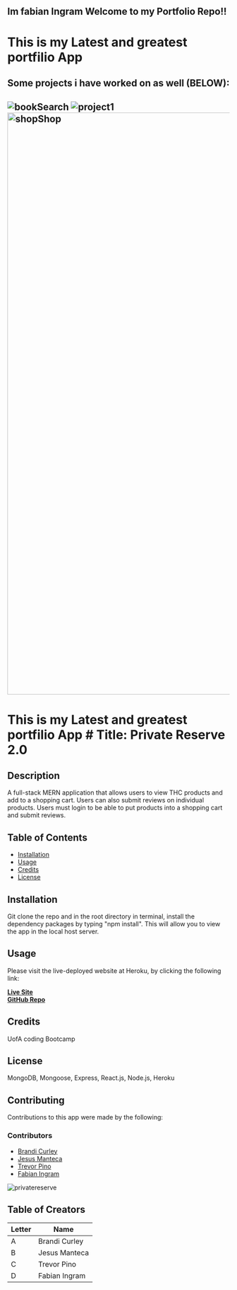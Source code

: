 Im fabian Ingram Welcome to my Portfolio Repo!!
--
# This is my Latest and greatest portfilio App 
## Some projects i have worked on as well (BELOW):
![bookSearch](https://user-images.githubusercontent.com/68198938/105619603-7cd72080-5db1-11eb-9252-e443c81d6fa0.png)
![project1](https://user-images.githubusercontent.com/68198938/105619606-8496c500-5db1-11eb-8fc7-655ec2920a94.png)
<img width="1316" alt="shopShop" src="https://user-images.githubusercontent.com/68198938/105619611-88c2e280-5db1-11eb-917b-2942aac96f1d.png">
--
# This is my Latest and greatest portfilio App # Title: Private Reserve 2.0
    
## Description 
A full-stack MERN application that allows users to view THC products and add to a shopping cart. Users can also submit reviews on individual products. Users must login to be able to put products into a shopping cart and submit reviews. 


## Table of Contents 
* [Installation](#installation)
* [Usage](#usage)
* [Credits](#credits)
* [License](#license)

## Installation 
Git clone the repo and in the root directory in terminal, install the dependency packages by typing "npm install". This will allow you to view the app in the local host server.

## Usage 
Please visit the live-deployed website at Heroku, by clicking the following link:

  [**Live Site**](https://stormy-thicket-95921.herokuapp.com/)  
  [**GitHub Repo**](https://github.com/TPino92/private-Reserve-2.0) 
  

## Credits 
UofA coding Bootcamp

## License 
MongoDB, Mongoose, Express, React.js, Node.js, Heroku

## Contributing 
Contributions to this app were made by the following:
<br /> 

### Contributors
* [Brandi Curley](https://github.com/galacticnative)  
* [Jesus Manteca](https://github.com/jesusmanteca)  
* [Trevor Pino](https://github.com/TPino92)  
* [Fabian Ingram](https://github.com/fabianingram)

![privatereserve](https://user-images.githubusercontent.com/68198938/105250963-e21fdd00-5b37-11eb-91d1-259dffb565b2.png)


## Table of Creators
| Letter  | Name |
| ------------- | ------------- |
| A  | Brandi Curley  |
| B | Jesus Manteca  |
| C  | Trevor Pino |
| D | Fabian Ingram  |

